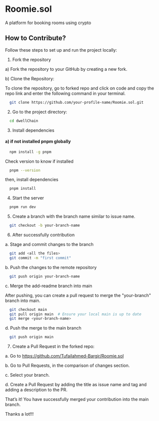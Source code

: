 # Roomie.sol

A platform for booking rooms using crypto

## How to Contribute?

Follow these steps to set up and run the project locally:

1. Fork the repository

a) Fork the repository to your GitHub by creating a new fork.

b) Clone the Repository:

To clone the repository, go to forked repo and click on code and copy the repo link and enter the following command in your terminal.

```bash
  git clone https://github.com/your-profile-name/Roomie.sol.git
```

2. Go to the project directory:

```bash
  cd dwellChain
```

3. Install dependencies

#### a) if not installed pnpm globally

```bash
  npm install -g pnpm
```

Check version to know if installed

```bash
  pnpm --version
```

then, install dependencies

```bash
  pnpm install
```

4. Start the server

```bash
  pnpm run dev
```

5. Create a branch with the branch name similar to issue name.

```bash
  git checkout -b your-branch-name
```

6. After successfully contribution

a. Stage and commit changes to the branch

```bash
  git add <all the files>
  git commit -m "first commit"
```

b. Push the changes to the remote repository

```bash
  git push origin your-branch-name
```

c. Merge the add-readme branch into main

After pushing, you can create a pull request to merge the "your-branch" branch into main.

```bash
  git checkout main
  git pull origin main  # Ensure your local main is up to date
  git merge <your-branch-name>
```

d. Push the merge to the main branch

```bash
  git push origin main
```

7. Create a Pull Request in the forked repo:

a. Go to https://github.com/Tufailahmed-Bargir/Roomie.sol

b. Go to Pull Requests, in the comparison of changes section.

c. Select your branch.

d. Create a Pull Request by adding the title as issue name and tag and adding a description to the PR.

That’s it! You have successfully merged your contribution into the main branch.

Thanks a lot!!!
